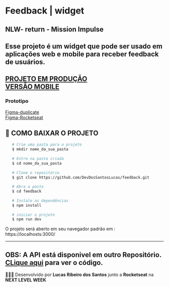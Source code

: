 
<h1> Feedback | widget</h1>
<h2> NLW- return - Mission Impulse</h2>

Esse projeto é um widget que pode ser usado em aplicações web e mobile para receber feedback de usuários.
---
[PROJETO EM PRODUÇÃO](https://feedback-web-nine.vercel.app/) <br>
[VERSÃO MOBILE](https://github.com/DevDosSantosLucas/feedbackMobile) <br>
---
<h3>Prototipo </h3> 

[Figma-duplicate](https://www.figma.com/file/osjEnZEERZjBBA3n6YNOkc/Feedback-Widget-(Community)?node-id=100%3A2114) <br>
[Figma-Rocketseat](https://www.figma.com/community/file/1102912516166573468) <br>

<!--
<h2 align = "center" > Desktop </h2>

 ![FeedBack_desktop](https://link.png)

![dashgo_desktop2](https://link.png)

 <h2 align = "center" > Responsivo (mobile) </h2>

![Captura de tela de 2021-11-02 15-00-19](https://user-images.githubusercontent.com/37936745/139922154-876be0e1-ce43-4f03-89e4-eb91d246ecf0.png)

![Captura de tela de 2021-11-02 15-00-19 (1)](https://user-images.githubusercontent.com/37936745/139922187-19b6bcdf-d031-497a-bb54-0672ac4b0748.png)
 -->
## 📁 COMO BAIXAR O PROJETO
```bash
   # Crie uma pasta para o projeto
   $ mkdir nome_da_sua_pasta
   
   # Entre na pasta criada
   $ cd nome_da_sua_pasta
   
   # Clone o repositório
   $ git clone https://github.com/DevDosSantosLucas/feedback.git
   
   # Abra a pasta
   $ cd feedback
   
   # Instale as dependências
   $ npm install
   
   # iniciar o projeto
   $ npm run dev
````
   O projeto será aberto em seu navegador padrão em :
   https://localhosts:3000/
   
---
   OBS: A API está disponivel em outro Repositório. [CLique aqui](https://github.com/DevDosSantosLucas/feedbackServer) para ver o código.   
---
 👨🏻‍💻 Desenvolvido por **Lucas Ribeiro dos Santos** junto a **Rocketseat** na **NEXT LEVEL WEEK** 

